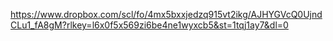 https://www.dropbox.com/scl/fo/4mx5bxxjedzq915vt2ikg/AJHYGVcQ0UjndCLu1_fA8gM?rlkey=l6x0f5x569zi6be4ne1wyxcb5&st=1tqj1ay7&dl=0